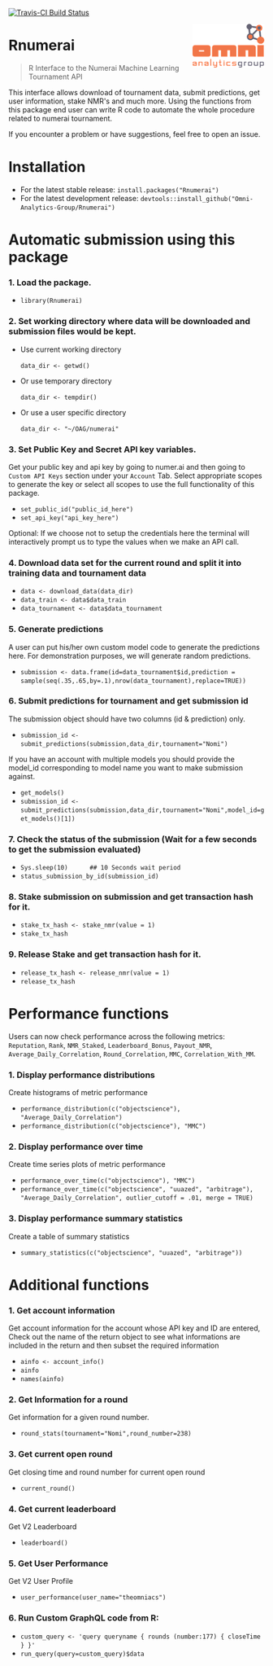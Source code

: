 [![Travis-CI Build Status](https://travis-ci.org/Omni-Analytics-Group/Rnumerai.svg?branch=master)](https://travis-ci.org/Omni-Analytics-Group/Rnumerai)

<a href="https://omnianalytics.io" target="_blank"><img src="man/figures/OAG_CLR_web_small.png" align="right"/></a>

# Rnumerai 
> R Interface to the Numerai Machine Learning Tournament API

This interface allows download of tournament data, submit predictions, get user information, stake NMR's and much more.
Using the functions from this package end user can write R code to automate the whole procedure related to numerai tournament.

If you encounter a problem or have suggestions, feel free to open an issue.

# Installation

- For the latest stable release: `install.packages("Rnumerai")`
- For the latest development release: `devtools::install_github("Omni-Analytics-Group/Rnumerai")`

# Automatic submission using this package

### 1. Load the package.

-   `library(Rnumerai)`

### 2. Set working directory where data will be downloaded and submission files would be kept.

- Use current working directory

    `data_dir <- getwd()`

- Or use temporary directory

    `data_dir <- tempdir()`

- Or use a user specific directory

    `data_dir <- "~/OAG/numerai"`

### 3. Set Public Key and Secret API key variables.

Get your public key and api key by going to numer.ai and then going to `Custom API Keys` section under your `Account` Tab. Select appropriate scopes to generate the key or select all scopes to use the full functionality of this package.

-   `set_public_id("public_id_here")`
-   `set_api_key("api_key_here")`

Optional: If we choose not to setup the credentials here the terminal will interactively prompt us to type the values when we make an API call.

### 4. Download data set for the current round and split it into training data and tournament data 

-    `data <- download_data(data_dir)`
-    `data_train <- data$data_train`
-    `data_tournament <- data$data_tournament`

### 5. Generate predictions

A user can put his/her own custom model code to generate the predictions here. For demonstration purposes, we will generate random predictions.

-   `submission <- data.frame(id=data_tournament$id,prediction = sample(seq(.35,.65,by=.1),nrow(data_tournament),replace=TRUE))`

### 6. Submit predictions for tournament and get submission id

The submission object should have two columns (id & prediction) only.

-    `submission_id <- submit_predictions(submission,data_dir,tournament="Nomi")`

If you have an account with multiple models you should provide the model_id corresponding to model name you want to make submission against.

-    `get_models()`
-    `submission_id <- submit_predictions(submission,data_dir,tournament="Nomi",model_id=get_models()[1])`

### 7. Check the status of the submission (Wait for a few seconds to get the submission evaluated)

-   `Sys.sleep(10)      ## 10 Seconds wait period`
-   `status_submission_by_id(submission_id)`
    
### 8. Stake submission on submission and get transaction hash for it.

-   `stake_tx_hash <- stake_nmr(value = 1)`
-   `stake_tx_hash`

### 9. Release Stake and get transaction hash for it.

-   `release_tx_hash <- release_nmr(value = 1)`
-   `release_tx_hash`

# Performance functions

Users can now check performance across the following metrics: `Reputation`, `Rank`, `NMR_Staked`, `Leaderboard_Bonus`, `Payout_NMR`, `Average_Daily_Correlation`, `Round_Correlation`, `MMC`, `Correlation_With_MM`.

### 1. Display performance distributions

Create histograms of metric performance

- `performance_distribution(c("objectscience"), "Average_Daily_Correlation")`
- `performance_distribution(c("objectscience"), "MMC")`

### 2. Display performance over time

Create time series plots of metric performance

- `performance_over_time(c("objectscience"), "MMC")`
- `performance_over_time(c("objectscience", "uuazed", "arbitrage"), "Average_Daily_Correlation", outlier_cutoff = .01, merge = TRUE)`

### 3. Display performance summary statistics

Create a table of summary statistics

- `summary_statistics(c("objectscience", "uuazed", "arbitrage"))`

# Additional functions

### 1. Get account information

Get account information for the account whose API key and ID are entered, Check out the name of the return object to see what informations are included in the return and then subset the required information

-   `ainfo <- account_info()`
-   `ainfo`
-   `names(ainfo)`

### 2. Get Information for a round
Get information for a given round number.

-   `round_stats(tournament="Nomi",round_number=238)`

### 3. Get current open round
Get closing time and round number for current open round

-   `current_round()`

### 4. Get current leaderboard
Get V2 Leaderboard

-   `leaderboard()`

### 5. Get User Performance
Get V2 User Profile 

-   `user_performance(user_name="theomniacs")`

### 6. Run Custom GraphQL code from R:

-   `custom_query <- 'query queryname {
    					rounds (number:177) {
    						closeTime
    					}
    				}'`
-   `run_query(query=custom_query)$data`
